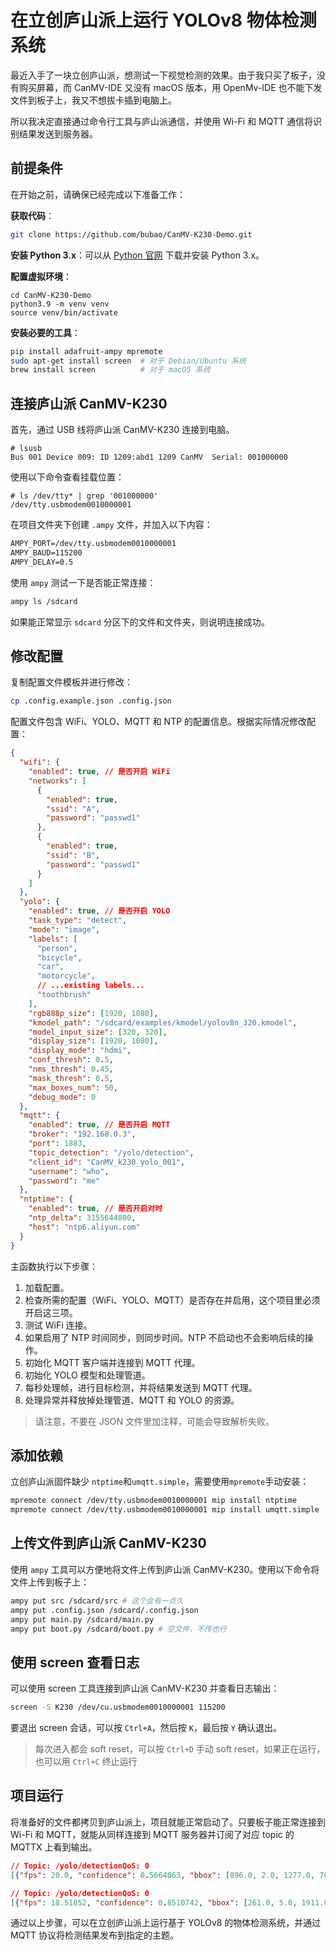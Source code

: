 # 在立创庐山派上运行 YOLOv8 物体检测系统

最近入手了一块立创庐山派，想测试一下视觉检测的效果。由于我只买了板子，没有购买屏幕，而 CanMV-IDE 又没有 macOS 版本，用 OpenMv-IDE 也不能下发文件到板子上，我又不想拔卡插到电脑上。

所以我决定直接通过命令行工具与庐山派通信，并使用 Wi-Fi 和 MQTT 通信将识别结果发送到服务器。

## 前提条件

在开始之前，请确保已经完成以下准备工作：

**获取代码**：

```bash
git clone https://github.com/bubao/CanMV-K230-Demo.git
```

**安装 Python 3.x**：可以从 [Python 官网](https://www.python.org/downloads/) 下载并安装 Python 3.x。

**配置虚拟环境**：

```shell
cd CanMV-K230-Demo
python3.9 -m venv venv
source venv/bin/activate
```

**安装必要的工具**：

```bash
pip install adafruit-ampy mpremote
sudo apt-get install screen  # 对于 Debian/Ubuntu 系统
brew install screen          # 对于 macOS 系统
```

## 连接庐山派 CanMV-K230

首先，通过 USB 线将庐山派 CanMV-K230 连接到电脑。

```shell
# lsusb
Bus 001 Device 009: ID 1209:abd1 1209 CanMV  Serial: 001000000
```

使用以下命令查看挂载位置：

```shell
# ls /dev/tty* | grep '001000000'
/dev/tty.usbmodem0010000001
```

在项目文件夹下创建 `.ampy` 文件，并加入以下内容：

```txt
AMPY_PORT=/dev/tty.usbmodem0010000001
AMPY_BAUD=115200
AMPY_DELAY=0.5
```

使用 `ampy` 测试一下是否能正常连接：

```bash
ampy ls /sdcard
```

如果能正常显示 `sdcard` 分区下的文件和文件夹，则说明连接成功。

## 修改配置

复制配置文件模板并进行修改：

```bash
cp .config.example.json .config.json
```

配置文件包含 WiFi、YOLO、MQTT 和 NTP 的配置信息。根据实际情况修改配置：

```json
{
  "wifi": {
    "enabled": true, // 是否开启 WiFi
    "networks": [
      {
        "enabled": true,
        "ssid": "A",
        "password": "passwd1"
      },
      {
        "enabled": true,
        "ssid": "B",
        "password": "passwd1"
      }
    ]
  },
  "yolo": {
    "enabled": true, // 是否开启 YOLO
    "task_type": "detect",
    "mode": "image",
    "labels": [
      "person",
      "bicycle",
      "car",
      "motorcycle",
      // ...existing labels...
      "toothbrush"
    ],
    "rgb888p_size": [1920, 1080],
    "kmodel_path": "/sdcard/examples/kmodel/yolov8n_320.kmodel",
    "model_input_size": [320, 320],
    "display_size": [1920, 1080],
    "display_mode": "hdmi",
    "conf_thresh": 0.5,
    "nms_thresh": 0.45,
    "mask_thresh": 0.5,
    "max_boxes_num": 50,
    "debug_mode": 0
  },
  "mqtt": {
    "enabled": true, // 是否开启 MQTT
    "broker": "192.168.0.3",
    "port": 1883,
    "topic_detection": "/yolo/detection",
    "client_id": "CanMV_k230_yolo_001",
    "username": "who",
    "password": "me"
  },
  "ntptime": {
    "enabled": true, // 是否开启对时
    "ntp_delta": 3155644800,
    "host": "ntp6.aliyun.com"
  }
}
```

主函数执行以下步骤：

1. 加载配置。
2. 检查所需的配置（WiFi、YOLO、MQTT）是否存在并启用，这个项目里必须开启这三项。
3. 测试 WiFi 连接。
4. 如果启用了 NTP 时间同步，则同步时间。NTP 不启动也不会影响后续的操作。
5. 初始化 MQTT 客户端并连接到 MQTT 代理。
6. 初始化 YOLO 模型和处理管道。
7. 每秒处理帧，进行目标检测，并将结果发送到 MQTT 代理。
8. 处理异常并释放掉处理管道、MQTT 和 YOLO 的资源。

> 请注意，不要在 JSON 文件里加注释，可能会导致解析失败。

## 添加依赖

立创庐山派固件缺少 `ntptime`和`umqtt.simple`，需要使用`mpremote`手动安装：

```bash
mpremote connect /dev/tty.usbmodem0010000001 mip install ntptime
mpremote connect /dev/tty.usbmodem0010000001 mip install umqtt.simple
```

## 上传文件到庐山派 CanMV-K230

使用 `ampy` 工具可以方便地将文件上传到庐山派 CanMV-K230。使用以下命令将文件上传到板子上：

```bash
ampy put src /sdcard/src # 这个会有一点久
ampy put .config.json /sdcard/.config.json
ampy put main.py /sdcard/main.py
ampy put boot.py /sdcard/boot.py # 空文件，不传也行
```

## 使用 screen 查看日志

可以使用 screen 工具连接到庐山派 CanMV-K230 并查看日志输出：

```bash
screen -S K230 /dev/cu.usbmodem0010000001 115200
```

要退出 screen 会话，可以按 `Ctrl+A`，然后按 `K`，最后按 `Y` 确认退出。

> 每次进入都会 soft reset，可以按 `Ctrl+D` 手动 soft reset，如果正在运行，也可以用 `Ctrl+C` 终止运行

## 项目运行

将准备好的文件都拷贝到庐山派上，项目就能正常启动了。只要板子能正常连接到 Wi-Fi 和 MQTT，就能从同样连接到 MQTT 服务器并订阅了对应 topic 的 MQTTX 上看到输出。

```json
// Topic: /yolo/detectionQoS: 0
[{"fps": 20.0, "confidence": 0.5664063, "bbox": [896.0, 2.0, 1277.0, 701.0], "label": "person"}]

// Topic: /yolo/detectionQoS: 0
[{"fps": 18.51852, "confidence": 0.8510742, "bbox": [261.0, 5.0, 1911.0, 1042.0], "label": "person"}]
```

通过以上步骤，可以在立创庐山派上运行基于 YOLOv8 的物体检测系统，并通过 MQTT 协议将检测结果发布到指定的主题。
